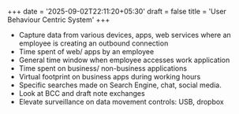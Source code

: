 +++
date = '2025-09-02T22:11:20+05:30'
draft = false
title = 'User Behaviour Centric System'
+++
- Capture data from various devices, apps, web services where an employee is creating an outbound connection
- Time spent of web/ apps by an employee
- General time window when employee accesses work application
- Time spent on business/ non-business applications
- Virtual footprint on business apps during working hours
- Specific searches made on Search Engine, chat, social media.
- Look at BCC and draft note exchanges
- Elevate surveillance on data movement controls: USB, dropbox
